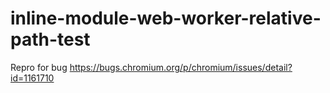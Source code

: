 # inline-module-web-worker-relative-path-test

Repro for bug https://bugs.chromium.org/p/chromium/issues/detail?id=1161710
